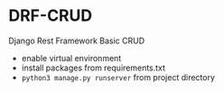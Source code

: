 # DRF-CRUD
Django Rest Framework Basic CRUD 

- enable virtual environment
- install packages from requirements.txt
- `python3 manage.py runserver` from project directory
 
